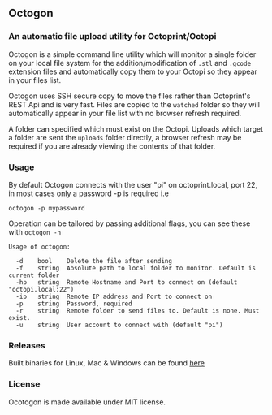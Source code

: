 ## Octogon

### An automatic file upload utility for Octoprint/Octopi

Octogon is a simple command line utility which will monitor a single folder on your local file system for the addition/modification of ```.stl``` and ```.gcode``` extension files and automatically copy them to your Octopi so they appear in your files list.

Octogon uses SSH secure copy to move the files rather than Octoprint's REST Api and is very fast. Files are copied to the ```watched``` folder so they will automatically appear in your file list with no browser refresh required.

A folder can specified which must exist on the Octopi. Uploads which target a folder are sent the ```uploads``` folder directly, a browser refresh may be required if you are already viewing the contents of that folder.

### Usage

By default Octogon connects with the user "pi" on octoprint.local, port 22, in most cases only a password -p is required i.e

```
octogon -p mypassword
```

Operation can be tailored by passing additional flags, you can see these with ```octogon -h```

```
Usage of octogon:

  -d	bool	Delete the file after sending
  -f	string	Absolute path to local folder to monitor. Default is current folder
  -hp	string	Remote Hostname and Port to connect on (default "octopi.local:22")
  -ip	string	Remote IP address and Port to connect on
  -p	string	Password, required
  -r	string	Remote folder to send files to. Default is none. Must exist.
  -u	string	User account to connect with (default "pi")

```


### Releases

Built binaries for Linux, Mac & Windows can be found [here](https://github.com/olliephillips/octogon/releases/)

### License

Ocotogon is made available under MIT license.
